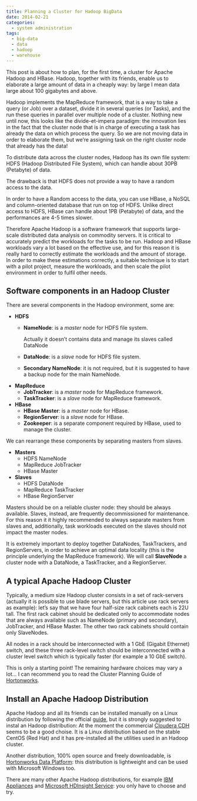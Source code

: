 ```yaml
---
title: Planning a Cluster for Hadoop BigData
date: 2014-02-21
categories:
  - system administration
tags:
  - big-data
  - data
  - hadoop
  - warehouse
---
```

This post is about how to plan, for the first time, a cluster for Apache Hadoop and HBase. Hadoop, together with its friends, enable us to elaborate a large amount of data in a cheaply way: by large I mean data large about 100 gigabytes and above.

Hadoop implements the MapReduce framework, that is a way to take a query (or Job) over a dataset, divide it in several queries (or Tasks), and the run these queries in parallel over multiple node of a cluster. Nothing new until now, this looks like the divide-et-impera paradigm: the innovation lies in the fact that the cluster node that is in charge of executing a task has already the data on which process the query. So we are not moving data in order to elaborate them, but we&#8217;re assigning task on the right cluster node that already has the data!

<!--more-->

To distribute data across the cluster nodes, Hadoop has its own file system: HDFS (Hadoop Distributed File System), which can handle about 30PB (Petabyte) of data.

The drawback is that HDFS does not provide a way to have a random access to the data.

In order to have a Random access to the data, you can use HBase, a NoSQL and column-oriented database that run on top of HDFS. Unlike direct access to HDFS, HBase can handle about 1PB (Petabyte) of data, and the performances are 4-5 times slower.

Therefore Apache Hadoop is a software framework that supports large-scale distributed data analysis on commodity servers. It is critical to accurately predict the workloads for the tasks to be run. Hadoop and HBase workloads vary a lot based on the effective use, and for this reason it is really hard to correctly estimate the workloads and the amount of storage. In order to make these estimations correctly, a suitable technique is to start with a pilot project, measure the workloads, and then scale the pilot environment in order to fulfil other needs.

## Software components in an Hadoop Cluster

There are several components in the Hadoop environment, some are:

  * **HDFS**
      * **NameNode**: is a _master_ node for HDFS file system.

        Actually it doesn&#8217;t contains data and manage its slaves called DataNode
      * **DataNode**: is a _slave_ node for HDFS file system.
      * **Secondary NameNode**: it is not required, but it is suggested to have a backup node for the main NameNode.
  * **MapReduce**
      * **JobTracker**: is a _master_ node for MapReduce framework.
      * **TaskTracker**: is a _slave_ node for MapReduce framework.
  * **HBase**
      * **HBase Master**: is a _master_ node for HBase.
      * **RegionServer**: is a _slave_ node for HBase.
      * **Zookeeper**: is a separate component required by HBase, used to manage the cluster.

We can rearrange these components by separating masters from slaves.

  * **Masters**
      * HDFS NameNode
      * MapReduce JobTracker
      * HBase Master
  * **Slaves**
      * HDFS DataNode
      * MapReduce TaskTracker
      * HBase RegionServer

Masters should be on a reliable cluster node: they should be always available. Slaves, instead, are frequently decommissioned for maintenance. For this reason it it highly recommended to always separate masters from slaves and, additionally, task workloads executed on the slaves should not impact the master nodes.

It is extremely important to deploy together DataNodes, TaskTrackers, and RegionServers, in order to achieve an optimal data locality (this is the principle underlying the MapReduce framework). We will call **SlaveNode** a cluster node with a DataNode, a TaskTracker, and a RegionServer.

## A typical Apache Hadoop Cluster

Typically, a medium size Hadoop cluster consists in a set of rack-servers (actually it is possible to use blade servers, but this article use rack servers as example): let&#8217;s say that we have four half-size rack cabinets each is 22U tall. The first rack cabinet should be dedicated only to accommodate nodes that are always available such as NameNode (primary and secondary), JobTracker, and HBase Master. The other two rack cabinets should contain only SlaveNodes.

All nodes in a rack should be interconnected with a 1 GbE (Gigabit Ethernet) switch, and these three rack-level switch should be interconnected with a cluster level switch which is typically faster (for example a 10 GbE switch).

This is only a starting point! The remaining hardware choices may vary a lot&#8230; I can recommend you to read the Cluster Planning Guide of [Hortonworks](http://hortonworks.com).

## Install an Apache Hadoop Distribution

Apache Hadoop and all its friends can be installed manually on a Linux distribution by following the official [guide](https://hadoop.apache.org/docs/current2/index.html), but it is strongly suggested to instal an Hadoop distribution: At the moment the commercial [Cloudera CDH](http://www.cloudera.com) seems to be a good choise. It is a Linux distribution based on the stable CentOS (Red Hat) and it has pre-installed all the utilities used in an Hadoop cluster.

Another distribution, 100% open source and freely downloadable, is [Hortonworks Data Platform](http://hortonworks.com): this distribution is lightweight and can be used with Microsoft Windows too.

There are many other Apache Hadoop distributions, for example [IBM Appliances](http://www.ibm.com/big-data/us/en/) and [Microsoft HDInsight Service](http://www.windowsazure.com/en-us/services/hdinsight/): you only have to choose and try.
